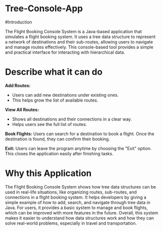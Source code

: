 # Tree-Console-App

#Introduction

The Flight Booking Console System is a Java-based application that simulates a flight booking system. It uses a tree data structure to represent a network of destinations and their sub-routes, allowing users to navigate and manage routes effectively. This console-based tool provides a simple and practical interface for interacting with hierarchical data.

# Describe what it can do

**Add Routes:**
- Users can add new destinations under existing ones.
- This helps grow the list of available routes.

**View All Routes:**
- Shows all destinations and their connections in a clear way.
- Helps users see the full list of routes.

**Book Flights:**
Users can search for a destination to book a flight.
Once the destination is found, they can confirm their booking.

**Exit:**
Users can leave the program anytime by choosing the "Exit" option.
This closes the application easily after finishing tasks.

# Why this Application
The Flight Booking Console System shows how tree data structures can be used in real-life situations, like organizing routes, sub-routes, and connections in a flight booking system. It helps developers by giving a simple example of how to add, search, and navigate through tree data in Java. For users, it provides a basic system to manage and book flights, which can be improved with more features in the future. Overall, this system makes it easier to understand how data structures work and how they can solve real-world problems, especially in travel and transportation.

